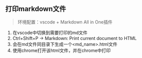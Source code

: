 ## 打印markdown文件
> 环境配置：vscode + Markdown All in One插件
1. 在vscode中切换到需要打印的md文件
2. Ctrl+Shift+P -> Markdown: Print current document to HTML
3. 会在md文件同目录下生成一个<md_name>.html文件
4. 使用chrome打开该html文件，并在chrome中打印